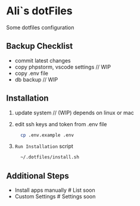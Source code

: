 # Ali`s dotFiles

Some dotfiles configuration

## Backup Checklist

- commit latest changes
- copy phpstorm, vscode settings // WIP
- copy .env file
- db backup // WIP

## Installation

1. update system // (WIP) depends on linux or mac

2. edit ssh keys and token from .env file
    ```zsh
      cp .env.example .env
    ```

3. `Run Installation` script
    ```zsh
      ~/.dotfiles/install.sh
    ```

## Additional Steps

- Install apps manually # List soon
- Custom Settings # Settings soon
